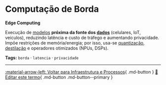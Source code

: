 # Computação de Borda

**Edge Computing**

Execução de [modelos](../conceitos-fundamentais/modelo.md) **próxima da fonte dos [dados](../conceitos-fundamentais/dados.md)** (celulares, IoT, veículos), reduzindo latência e custo de tráfego e aumentando privacidade. Impõe restrições de memória/energia; por isso, usa-se [quantização](../ia-generativa/quantizacao.md), [destilação](../ia-generativa/destilacao.md) e operadores otimizados (NPUs, DSPs).


**Tags:** `borda` · `latencia` · `privacidade`

---

[:material-arrow-left: Voltar para Infraestrutura e Processos](index.md){ .md-button }
[📝 Editar este termo](https://github.com/seu-usuario/glossario-ia/edit/main/glossario.yaml){ .md-button .md-button--primary }
